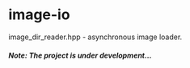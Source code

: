 # image-io

image_dir_reader.hpp - asynchronous image loader.

##### Note: The project is under development...